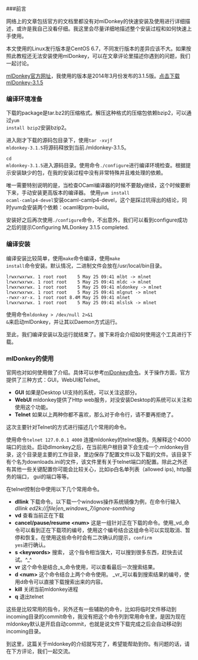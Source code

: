 ###前言

网络上的文章包括官方的文档里都没有对mlDonkey的快速安装及使用进行详细描述，或许是我自己没看仔细。我这里会尽量详细地描述整个安装过程和如何快速上手使用。

本文使用的Linux发行版本是CentOS 6.7，不同发行版本的差异应该不大。如果按照此教程还无法安装使用mlDonkey，可以在文章评论里描述你遇到的问题，我们一起讨论。

[mlDonkey官方网址](http://mldonkey.sourceforge.net/Main_Page)，我使用的版本是2014年3月份发布的3.1.5版。[点击下载mlDonkey-3.1.5]( https://sourceforge.net/projects/mldonkey/files/mldonkey/3.1.5/mldonkey-3.1.5.tar.bz2/download)

### 编译环境准备

下载的package是tar.bz2的压缩格式。解压这种格式的压缩包依赖bzip2，可以通过<code>yum install bzip2</code>安装bzip2。

进入刚才下载的源码包目录下，使用<code>tar -xvjf mldonkey-3.1.5</code>将源码释放到当前</code>./mldonkey-3.1.5</code>。

<code>cd mldonkey-3.1.5</code>进入源码目录。使用命令<code>./configure</code>进行编译环境检查。根据提示安装缺少的包，在我的安装过程中没有非常特殊并且难处理的依赖。

唯一需要特别说明的是，当检查OCaml编译器的时候不要敲y继续，这个时候要断下来，手动安装更高版本的编译器。
使用<code>yum install ocaml-camlp4-devel</code>安装ocaml-camlp4-devel，这个是踩过坑得出的结论，同时yum会安装两个依赖：ocaml和rpm-build。

安装好之后再次使用<code>./configure</code>命令，不出意外，我们可以看到configure成功之后的提示Configuring MLDonkey 3.1.5 completed.

### 编译安装

编译安装比较简单，使用<code>make</code>命令编译，使用<code>make install</code>命令安装。默认情况，二进制文件会放在/usr/local/bin目录。
````
lrwxrwxrwx. 1 root root    5 May 25 09:41 mlbt -> mlnet
lrwxrwxrwx. 1 root root    5 May 25 09:41 mldc -> mlnet
lrwxrwxrwx. 1 root root    5 May 25 09:41 mldonkey -> mlnet
lrwxrwxrwx. 1 root root    5 May 25 09:41 mlgnut -> mlnet
-rwxr-xr-x. 1 root root 8.4M May 25 09:41 mlnet
lrwxrwxrwx. 1 root root    5 May 25 09:41 mlslsk -> mlnet
````
使用命令<code>mldonkey > /dev/null 2>&1 &</code>来启动mlDonkey，并让其以Daemon方式运行。

至此，我们编译安装以及运行就结束了。接下来将会介绍如何使用这个工具进行下载。

### mlDonkey的使用

官网也对如何使用做了介绍。具体可以参考[mlDonkey命令](http://mldonkey.sourceforge.net/MLdonkeyCommandsExplained)。关于操作方面，官方提供了三种方式：GUI，WebUI和Telnet。

* **GUI** 如果是Desktop UI支持的系统，可以关注这部分。
* **WebUI** mldonkey提供了Http web服务，对没安装Desktop的系统可以关注和使用这个功能。
* **Telnet** 如果以上两种你都不喜欢，那么对于命令行，请不要再拒绝了。

这次主要针对Telnet的方式进行描述几个常用的命令。

使用命令<code>telnet 127.0.0.1 4000</code> 连接mldonkey的telnet服务。先解释这个4000端口的出处。启动dlmonkey之后，在当前用户根目录下会生成一个.mldonkey目录，这个目录是主要的工作目录，里边保存了配置文件以及下载的文件。该目录下有个名为downloads.ini的文件，该文件里有关于telnet端口的配置。除此之外还有其他一些关键配置你可能会比较关心，比如ip白名单列表（allowed ips), http服务的端口， gui的端口等等。

在telnet控制台中使用以下几个常用命令。

* **dllink** 下载命令。以下载一个windows操作系统镜像为例，在命令行输入 *dllink ed2k://|file|en_windows_7/ignore-somthing* 
* **vd** 查看当前正在下载
* **cancel/pause/resume &lt;num&gt;** 这是一组针对正在下载的命令。使用_vd_命令可以看到正在下载项的编号，使用这个编号结合这组命令可以实现取消、暂停和恢复。在使用这些命令时会有二次确认的提示，<code>confirm yes</code>进行确认。
* **s &lt;keywords&gt;** 搜索， 这个指令相当强大，可以搜到很多东西，赶快去试试。^_^
* **vr** 这个命令是结合_s_命令使用，可以查看最后一次搜索结果。
* **d &lt;num&gt;** 这个命令结合上两个命令使用。 _vr_可以看到搜索结果的编号，使用d命令可以直接下载搜索出来的内容。
* **kill** 关闭当前mldonkey进程
* **q** 退出telnet

这些是比较常用的指令，另外还有一些辅助的命令，比如将临时文件移动到incoming目录的commit命令，我没有把这个命令列到常用命令里，是因为现在mldonkey默认是开启自动commit，也就是说文件下载完成之后会自动移动到incoming目录。

到这里，这篇关于mldonkey的介绍就写完了，希望能帮助到你。有问题的话，请在下方评论，我们一起交流。
